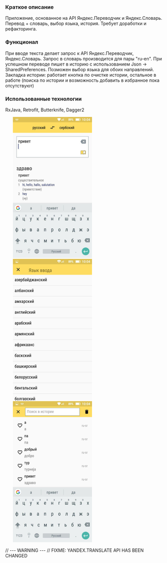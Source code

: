 ### Краткое описание
Приложение, основанное на API Яндекс.Переводчик и Яндекс.Словарь. Перевод + словарь, выбор языка, история.
Требует доработки и рефакторинга.

### Функционал
При вводе текста делает запрос к API Яндекс.Переводчик, Яндекс.Словарь. Запрос в словарь производится для пары "ru-en".
При успешном переводе пишет в историю с использованием Json → SharedPreferences. Позможен выбор языка для обоих направлений.
Закладка истории: работает кнопка по очистке истории, остальное в работе (поиска по истории и возможность добавить в избранное пока отсутствуют)

### Использованные технологии
RxJava, Retrofit, Butterknife, Dagger2

<ul>
<img src="https://github.com/rcd27/stasyandex/blob/master/photo_2017-05-12_10-06-20.jpg" width="250">
<img src="https://github.com/rcd27/stasyandex/blob/master/photo_2017-05-12_10-06-11.jpg" width="250">
<img src="https://github.com/rcd27/stasyandex/blob/master/photo_2017-05-12_10-06-24.jpg" width="250">
</ul>

// --- WARNING ---
// FIXME: YANDEX.TRANSLATE API HAS BEEN CHANGED
